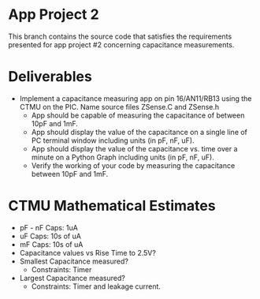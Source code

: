 # App Project 2
This branch contains the source code that satisfies the requirements presented
for app project #2 concerning capacitance measurements.

# Deliverables
* Implement a capacitance measuring app on pin 16/AN11/RB13 using the CTMU on the PIC. Name source files ZSense.C and ZSense.h
    - App should be capable of measuring the capacitance of between 10pF and 1mF.
    - App should display the value of the capacitance on a single line of PC terminal window including units (in pF, nF, uF).
    - App should display the value of the capacitance vs. time over a minute on a Python Graph including units (in pF, nF, uF).
    - Verify the working of your code by measuring the capacitance between 10pF and 1mF.

# CTMU Mathematical Estimates
* pF - nF Caps: 1uA
* uF Caps: 10s of uA
* mF Caps: 10s of uA
* Capacitance values vs Rise Time to 2.5V?
* Smallest Capacitance measured?
    - Constraints: Timer
* Largest Capacitance measured?
    - Constraints: Timer and leakage current.